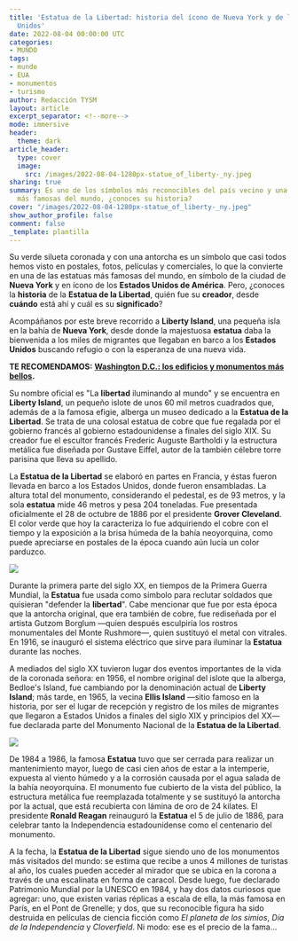 ```yaml
---
title: 'Estatua de la Libertad: historia del ícono de Nueva York y de los Estados
  Unidos'
date: 2022-08-04 00:00:00 UTC
categories:
- MUNDO
tags:
- mundo
- EUA
- monumentos
- turismo
author: Redacción TYSM
layout: article
excerpt_separator: <!--more-->
mode: immersive
header:
  theme: dark
article_header:
  type: cover
  image:
    src: /images/2022-08-04-1280px-statue_of_liberty-_ny.jpeg
sharing: true
summary: Es uno de los símbolos más reconocibles del país vecino y una de las estatuas
  más famosas del mundo, ¿conoces su historia?
cover: "/images/2022-08-04-1280px-statue_of_liberty-_ny.jpeg"
show_author_profile: false
comment: false
_template: plantilla
---
```







Su verde silueta coronada y con una antorcha es un símbolo que casi todos hemos visto en postales, fotos, películas y comerciales, lo que la convierte en una de las estatuas más famosas del mundo, en símbolo de la ciudad de **Nueva York** y en ícono de los **Estados Unidos de América**. Pero, ¿conoces la **historia** de la **Estatua de la Libertad**, quién fue su **creador**, desde **cuándo** está ahí y cuál es su **significado**?

Acompáñanos por este breve recorrido a **Liberty Island**, una pequeña isla en la bahía de **Nueva York**, desde donde la majestuosa **estatua** daba la bienvenida a los miles de migrantes que llegaban en barco a los **Estados Unidos** buscando refugio o con la esperanza de una nueva vida.

**TE RECOMENDAMOS:** [**Washington D.C.: los edificios y monumentos más bellos**](https://blog.tonoysumariachi.com/mundo/2022/10/14/washington-d.c.los-edificios-y-monumentos-mas-bellos.html)**.**

Su nombre oficial es "La **libertad** iluminando al mundo" y se encuentra en **Liberty Island**, un pequeño islote de unos 60 mil metros cuadrados que, además de a la famosa efigie, alberga un museo dedicado a la **Estatua de la Libertad**. Se trata de una colosal estatua de cobre que fue regalada por el gobierno francés al gobierno estadounidense a finales del siglo XIX. Su creador fue el escultor francés Frederic Auguste Bartholdi y la estructura metálica fue diseñada por Gustave Eiffel, autor de la también célebre torre parisina que lleva su apellido.

La **Estatua de la Libertad** se elaboró en partes en Francia, y éstas fueron llevada en barco a los Estados Unidos, donde fueron ensambladas. La altura total del monumento, considerando el pedestal, es de 93 metros, y la sola **estatua** mide 46 metros y pesa 204 toneladas. Fue presentada oficialmente el 28 de octubre de 1886 por el presidente **Grover Cleveland**. El color verde que hoy la caracteriza lo fue adquiriendo el cobre con el tiempo y la exposición a la brisa húmeda de la bahía neoyorquina, como puede apreciarse en postales de la época cuando aún lucía un color parduzco.

![](https://upload.wikimedia.org/wikipedia/commons/thumb/3/3c/Liberty_enlightening_the_world_LCCN2006678312.jpg/736px-Liberty_enlightening_the_world_LCCN2006678312.jpg)

Durante la primera parte del siglo XX, en tiempos de la Primera Guerra Mundial, la **Estatua** fue usada como símbolo para reclutar soldados que quisieran "defender la **libertad**". Cabe mencionar que fue por esta época que la antorcha original, que era también de cobre, fue rediseñada por el artista Gutzom Borglum —quien después esculpiría los rostros monumentales del Monte Rushmore—, quien sustituyó el metal con vitrales. En 1916, se inauguró el sistema eléctrico que sirve para iluminar la **Estatua** durante las noches.

A mediados del siglo XX tuvieron lugar dos eventos importantes de la vida de la coronada señora: en 1956, el nombre original del islote que la alberga, Bedloe's Island, fue cambiando por la denominación actual de **Liberty Island**; más tarde, en 1965, la vecina **Ellis Island** —sitio famoso en la historia, por ser el lugar de recepción y registro de los miles de migrantes que llegaron a Estados Unidos a finales del siglo XIX y principios del XX— fue declarada parte del Monumento Nacional de la **Estatua de la Libertad**.

![](https://upload.wikimedia.org/wikipedia/commons/thumb/6/6a/Liberty_Enlightening_the_World_%2830248512896%29.jpg/575px-Liberty_Enlightening_the_World_%2830248512896%29.jpg)

De 1984 a 1986, la famosa **Estatua** tuvo que ser cerrada para realizar un mantenimiento mayor, luego de casi cien años de estar a la intemperie, expuesta al viento húmedo y a la corrosión causada por el agua salada de la bahía neoyorquina. El monumento fue cubierto de la vista del público, la estructura metálica fue reemplazada totalmente y se sustituyó la antorcha por la actual, que está recubierta con lámina de oro de 24 kilates. El presidente **Ronald Reagan** reinauguró la **Estatua** el 5 de julio de 1886, para celebrar tanto la Independencia estadounidense como el centenario del monumento.

A la fecha, la **Estatua de la Libertad** sigue siendo uno de los monumentos más visitados del mundo: se estima que recibe a unos 4 millones de turistas al año, los cuales pueden acceder al mirador que se ubica en la corona a través de una escalinata en forma de caracol. Desde luego, fue declarado Patrimonio Mundial por la UNESCO en 1984, y hay dos datos curiosos que agregar: uno, que existen varias réplicas a escala de ella, la más famosa en París, en el Pont de Grenelle; y dos, que su reconocible figura ha sido destruida en películas de ciencia ficción como _El planeta de los simios_, _Día de la Independencia_ y _Cloverfield_. Ni modo: ese es el precio de la fama…

